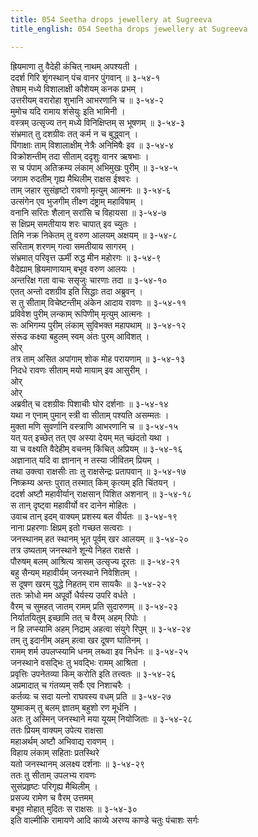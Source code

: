 ```yaml
---
title: 054 Seetha drops jewellery at Sugreeva
title_english: 054 Seetha drops jewellery at Sugreeva

---
```

ह्रियमाणा तु वैदेही कंचित् नाथम् अपश्यती ।  
ददर्श गिरि शृंगस्थान् पंच वानर पुंगवान् ॥ ३-५४-१  
तेषाम् मध्ये विशालाक्षी कौशेयम् कनक प्रभम् ।  
उत्तरीयम् वरारोहा शुभानि आभरणानि च ॥ ३-५४-२  
मुमोच यदि रामाय शंसेयुः इति भामिनी ।  
वस्त्रम् उत्सृज्य तन् मध्ये विनिक्षिप्तम् स भूषणम् ॥ ३-५४-३  
संभ्रमात् तु दशग्रीवः तत् कर्म न च बुद्ध्वान् ।  
पिंगाक्षाः ताम् विशालाक्षीम् नेत्रैः अनिमिषैः इव ॥ ३-५४-४  
विक्रोशन्तीम् तदा सीताम् ददृशुः वानर ऋषभाः ।  
स च पंपाम् अतिक्रम्य लंकाम् अभिमुखः पुरीम् ॥ ३-५४-५  
जगाम रुदतीम् गृह्य मैथिलीम् राक्षस ईश्वरः ।  
ताम् जहार सुसंहृष्टो रावणो मृत्युम् आत्मनः ॥ ३-५४-६  
उत्संगेन एव भुजगीम् तीक्ष्ण दंष्ट्राम् महाविषाम् ।  
वनानि सरितः शैलान् सरांसि च विहायसा ॥ ३-५४-७  
स क्षिप्रम् समतीयाय शरः चापात् इव च्युतः ।  
तिमि नक्र निकेतम् तु वरुण आलयम् अक्षयम् ॥ ३-५४-८  
सरिताम् शरणम् गत्वा समतीयाय सागरम् ।  
संभ्रमात् परिवृत्त ऊर्मी रुद्ध मीन महोरगः ॥ ३-५४-९  
वैदेह्याम् ह्रियमाणायाम् बभूव वरुण आलयः ।  
अन्तरिक्ष गता वाचः ससृजुः चारणाः तदा ॥ ३-५४-१०  
एतत् अन्तो दशग्रीव इति सिद्धाः तदा अब्रुवन् ।  
स तु सीताम् विचेष्टन्तीम् अंकेन आदाय रावणः ॥ ३-५४-११  
प्रविवेश पुरीम् लन्काम् रूपिणीम् मृत्युम् आत्मनः ।  
सः अभिगम्य पुरीम् लंकाम् सुविभक्त महापथाम् ॥ ३-५४-१२  
संरूढ कक्ष्या बहुलम् स्वम् अंतः पुरम् आविशत् ।  
ओर्  
तत्र ताम् असित अपांगाम् शोक मोह परायणाम् ॥ ३-५४-१३  
निदधे रावणः सीताम् मयो मायाम् इव आसुरीम् ।  
ओर्  
ओर्  
अब्रवीत् च दशग्रीवः पिशाचीः घोर दर्शनाः ॥ ३-५४-१४  
यथा न एनाम् पुमान् स्त्री वा सीताम् पश्यति असम्मतः ।  
मुक्ता मणि सुवर्णानि वस्त्राणि आभरणानि च ॥ ३-५४-१५  
यत् यत् इच्छेत् तत् एव अस्या देयम् मत् च्छंदतो यथा ।  
या च वक्ष्यति वैदेहीम् वचनम् किंचित् अप्रियम् ॥ ३-५४-१६  
अज्ञानात् यदि वा ज्ञानान् न तस्या जीवितम् प्रियम् ।  
तथा उक्त्वा राक्षसीः ताः तु राक्षसेन्द्रः प्रतापवान् ॥ ३-५४-१७  
निष्क्रम्य अन्तः पुरात् तस्मात् किम् कृत्यम् इति चिंतयन् ।  
ददर्श अष्टौ महावीर्यान् राक्षसान् पिशित अशनान् ॥ ३-५४-१८  
स तान् दृष्ट्वा महावीर्यो वर दानेन मोहितः ।  
उवाच तान् इदम् वाक्यम् प्रशस्य बल वीर्यतः ॥ ३-५४-१९  
नाना प्रहरणाः क्षिप्रम् इतो गच्छत सत्वराः ।  
जनस्थानम् हत स्थानम् भूत पूर्वम् खर आलयम् ॥ ३-५४-२०  
तत्र उष्यताम् जनस्थाने शून्ये निहत राक्षसे ।  
पौरुषम् बलम् आश्रित्य त्रासम् उत्सृज्य दूरतः ॥ ३-५४-२१  
बहु सैन्यम् महावीर्यम् जनस्थाने निवेशितम् ।  
स दूषण खरम् युद्धे निहतम् राम सायकैः ॥ ३-५४-२२  
ततः क्रोधो मम अपूर्वो धैर्यस्य उपरि वर्धते ।  
वैरम् च सुमहत् जातम् रामम् प्रति सुदारुणम् ॥ ३-५४-२३  
निर्यातयितुम् इच्छामि तत् च वैरम् अहम् रिपोः ।  
न हि लप्स्यामि अहम् निद्राम् अहत्वा संयुगे रिपुम् ॥ ३-५४-२४  
तम् तु इदानीम् अहम् हत्वा खर दूषण घातिनम् ।  
रामम् शर्म उपलप्स्यामि धनम् लब्ध्वा इव निर्धनः ॥ ३-५४-२५  
जनस्थाने वसद्भिः तु भवद्भिः रामम् आश्रिता ।  
प्रवृत्तिः उपनेतव्या किम् करोति इति तत्त्वतः ॥ ३-५४-२६  
अप्रमादात् च गंतव्यम् सर्वैः एव निशाचरैः ।  
कर्तव्यः च सदा यत्नो राघवस्य वधम् प्रति ॥ ३-५४-२७  
युष्माकम् तु बलम् ज्ञातम् बहुशो रण मूर्धनि ।  
अतः तु अस्मिन् जनस्थाने मया यूयम् नियोजिताः ॥ ३-५४-२८  
ततः प्रियम् वाक्यम् उपेत्य राक्षसा  
महाअर्थम् अष्टौ अभिवाद्य रावणम् ।  
विहाय लंकाम् सहिताः प्रतस्थिरे  
यतो जनस्थानम् अलक्ष्य दर्शनाः ॥ ३-५४-२९  
ततः तु सीताम् उपलभ्य रावणः  
सुसंप्रहृष्टः परिगृह्य मैथिलीम् ।  
प्रसज्य रामेण च वैरम् उत्तमम्  
बभूव मोहात् मुदितः स राक्षसः ॥ ३-५४-३०  
इति वाल्मीकि रामायणे आदि काव्ये अरण्य काण्डे चतुः पंचाशः सर्गः